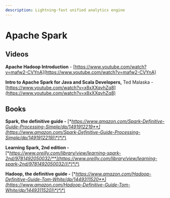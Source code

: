 ```yaml
---
description: Lightning-fast unified analytics engine
---
```


# Apache Spark

## Videos

**Apache Hadoop Introduction** - [https://www.youtube.com/watch?v=mafw2-CVYnA](https://www.youtube.com/watch?v=mafw2-CVYnA)

**Intro to Apache Spark for Java and Scala Developers,** Ted Malaska - [https://www.youtube.com/watch?v=x8xXXqvhZq8](https://www.youtube.com/watch?v=x8xXXqvhZq8)

## Books

**Spark, the definitive guide -** [**https://www.amazon.com/Spark-Definitive-Guide-Processing-Simple/dp/1491912219**](https://www.amazon.com/Spark-Definitive-Guide-Processing-Simple/dp/1491912219)\*\*\*\*

**Learning Spark, 2nd edition -** [**https://www.oreilly.com/library/view/learning-spark-2nd/9781492050032/**](https://www.oreilly.com/library/view/learning-spark-2nd/9781492050032/)\*\*\*\*

**Hadoop, the definitive guide -** [**https://www.amazon.com/Hadoop-Definitive-Guide-Tom-White/dp/1449311520**](https://www.amazon.com/Hadoop-Definitive-Guide-Tom-White/dp/1449311520)\*\*\*\*

